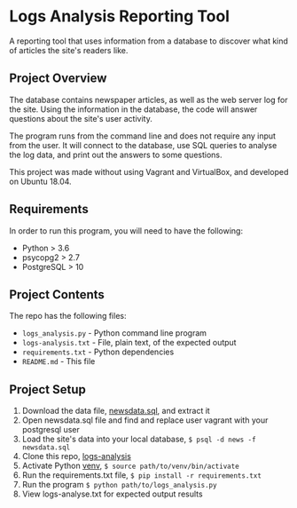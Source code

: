 # Logs Analysis Reporting Tool
A reporting tool that uses information from a database to discover what kind of articles the site's readers like.

## Project Overview

The database contains newspaper articles, as well as the web server log for the site. Using the information in the database, the code will answer questions about the site's user activity.

The program runs from the command line and does not require any input from the user. It will connect to the database, use SQL queries to analyse the log data, and print out the answers to some questions.

This project was made without using Vagrant and VirtualBox, and developed on Ubuntu 18.04.

## Requirements

In order to run this program, you will need to have the following:

* Python > 3.6
* psycopg2 > 2.7
* PostgreSQL > 10

## Project Contents

The repo has the following files:

* `logs_analysis.py` - Python command line program
* `logs-analysis.txt` - File, plain text, of the expected output
* `requirements.txt` - Python dependencies
* `README.md` - This file

## Project Setup

1. Download the data file, [newsdata.sql](https://d17h27t6h515a5.cloudfront.net/topher/2016/August/57b5f748_newsdata/newsdata.zip), and extract it
1. Open newsdata.sql file and find and replace user vagrant with your postgresql user
1. Load the site's data into your local database, `$ psql -d news -f newsdata.sql`
1. Clone this repo, [logs-analysis](https://github/biobot-01/logs-analysis)
1. Activate Python [venv](https://docs.python.org/3.6/library/venv.html), `$ source path/to/venv/bin/activate`
1. Run the requirements.txt file, `$ pip install -r requirements.txt`
1. Run the program `$ python path/to/logs_analysis.py`
1. View logs-analyse.txt for expected output results
